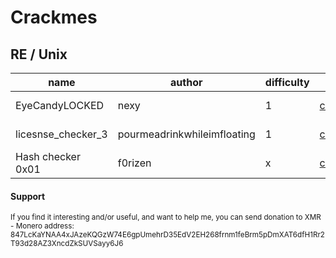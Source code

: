# Crackmes

## RE / Unix

| name | author | difficulty |  url | platform| download | solved | tutorial |
| --- | --- | --- | --- |  --- | --- | --- | --- |
| EyeCandyLOCKED | nexy | 1 |  [crackmes.one](https://crackmes.one/crackme/5ab77f5b33c5d40ad448c563) | Linux/x86-64/ELF | [download](./re/unix/eyecandylocked/EyeCandyLOCKED) | 2022-05-01 | [here](./re/unix/./eyecandylocked/eyecandylocked.md) |
| licesnse_checker_3 | pourmeadrinkwhileimfloating | 1 |  [crackmes.one](https://crackmes.one/crackme/62327b0433c5d46c8bcc0335) | Linux/x86-64/ELF | [download](./re/unix/licesnse_checker_3/license_checker_3) | 2022-05-02 | [here](./re/unix/licesnse_checker_3/license_checker_3.md) |
| Hash checker 0x01| f0rizen | x |  [crackmes.one](https://crackmes.one/crackme/622db5be33c5d46c8bcc027f) | Linux/x86-64/ELF | [download](./re/unix/hash-checker-0x01/crackme) | 2022-05- | [here](./re/unix/hash-checker-0x01/hash-checker-0x01.md) |

#### Support

<sup>If you find it interesting and/or useful, and want to help me, you can send donation to XMR - Monero address: 847LcKaYNAA4xJAzeKQGzW74E6gpUmehrD35EdV2EH268frnm1feBrm5pDmXAT6dfH1Rr2T93d28AZ3XncdZkSUVSayy6J6 
</sup>
